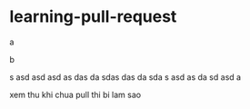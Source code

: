 # learning-pull-request

a

b

s
asd
asd
asd
as
das
da
sdas
das
da
sda
s
asd
as
da
sd
asd
a

xem thu khi chua pull thi bi lam sao
